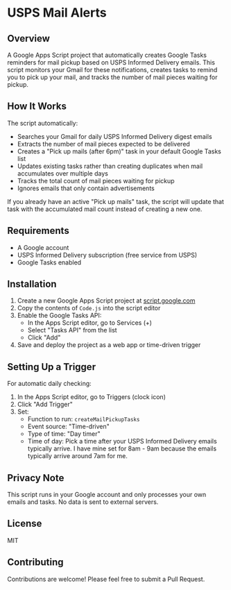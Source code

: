 # USPS Mail Alerts

## Overview

A Google Apps Script project that automatically creates Google Tasks reminders for mail pickup based on USPS Informed Delivery emails. This script monitors your Gmail for these notifications, creates tasks to remind you to pick up your mail, and tracks the number of mail pieces waiting for pickup.

## How It Works

The script automatically:

- Searches your Gmail for daily USPS Informed Delivery digest emails
- Extracts the number of mail pieces expected to be delivered
- Creates a "Pick up mails (after 6pm)" task in your default Google Tasks list
- Updates existing tasks rather than creating duplicates when mail accumulates over multiple days
- Tracks the total count of mail pieces waiting for pickup
- Ignores emails that only contain advertisements

If you already have an active "Pick up mails" task, the script will update that task with the accumulated mail count instead of creating a new one.

## Requirements

- A Google account
- USPS Informed Delivery subscription (free service from USPS)
- Google Tasks enabled

## Installation

1. Create a new Google Apps Script project at [script.google.com](https://script.google.com/)
2. Copy the contents of `Code.js` into the script editor
3. Enable the Google Tasks API:
   - In the Apps Script editor, go to Services (+)
   - Select "Tasks API" from the list
   - Click "Add"
4. Save and deploy the project as a web app or time-driven trigger

## Setting Up a Trigger

For automatic daily checking:

1. In the Apps Script editor, go to Triggers (clock icon)
2. Click "Add Trigger"
3. Set:
   - Function to run: `createMailPickupTasks`
   - Event source: "Time-driven"
   - Type of time: "Day timer" 
   - Time of day: Pick a time after your USPS Informed Delivery emails typically arrive. I have mine set for 8am - 9am because the emails typically arrive around 7am for me.

## Privacy Note

This script runs in your Google account and only processes your own emails and tasks. No data is sent to external servers.

## License

MIT

## Contributing

Contributions are welcome! Please feel free to submit a Pull Request. 
